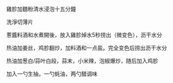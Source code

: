 雞胗加麵粉清水浸泡十五分鐘

洗淨切薄片

蔥醬料酒和水煮開後，放入雞胗焯水5秒捞出（微变色），沥干水分

热油加姜丝，鸡胗翻炒，加料酒和一点盐。完全变色后捞出沥干水分

热油加葱白/蒜叶白段，蒜末，小米辣，泡椒爆炒，随后加入鸡胗

加入一勺生抽，一勺蚝油，两勺醋调味